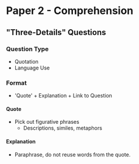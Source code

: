 # Paper 2 - Comprehension

## "Three-Details" Questions

### Question Type

- Quotation
- Language Use

### Format

- 'Quote' + Explanation + Link to Question

#### Quote

- Pick out figurative phrases
    * Descriptions, similes, metaphors

#### Explanation

- Paraphrase, do not reuse words from the quote.
